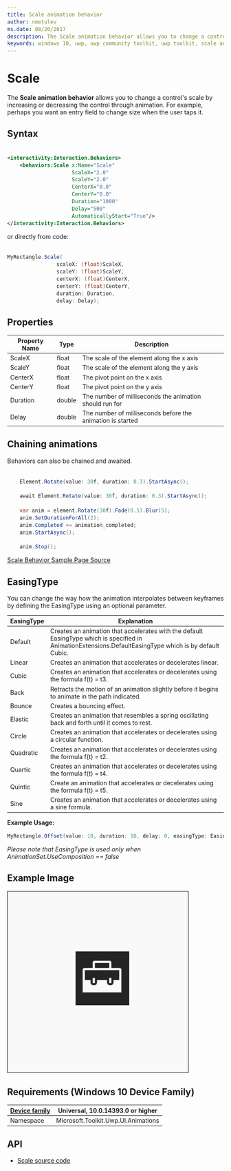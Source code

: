 ```yaml
---
title: Scale animation behavior
author: nmetulev
ms.date: 08/20/2017
description: The Scale animation behavior allows you to change a control's scale by increasing or decreasing the control through animation. 
keywords: windows 10, uwp, uwp community toolkit, uwp toolkit, scale animation, scale
---
```


# Scale

The **Scale animation behavior** allows you to change a control's scale by increasing or decreasing the control through animation. For example, perhaps you want an entry field to change size when the user taps it.

## Syntax

```xml

<interactivity:Interaction.Behaviors>
    <behaviors:Scale x:Name="Scale" 
                     ScaleX="2.0"
                     ScaleY="2.0"
                     CenterX="0.0"
                     CenterY="0.0" 
                     Duration="1000" 
                     Delay="500" 
                     AutomaticallyStart="True"/>
</interactivity:Interaction.Behaviors>

```

or directly from code:

```csharp

MyRectangle.Scale(
                scaleX: (float)ScaleX,
                scaleY: (float)ScaleY,
                centerX: (float)CenterX,
                centerY: (float)CenterY,
                duration: Duration,
                delay: Delay);                

```

## Properties

| Property Name | Type | Description |
| --- | --- | --- |
| ScaleX | float | The scale of the element along the x axis |
| ScaleY | float | The scale of the element along the y axis |
| CenterX | float | The pivot point on the x axis |
| CenterY | float | The pivot point on the y axis |
| Duration | double | The number of milliseconds the animation should run for |
| Delay | double | The number of milliseconds before the animation is started |

## Chaining animations

Behaviors can also be chained and awaited.

```csharp

    Element.Rotate(value: 30f, duration: 0.3).StartAsync();

    await Element.Rotate(value: 30f, duration: 0.3).StartAsync();

    var anim = element.Rotate(30f).Fade(0.5).Blur(5);
    anim.SetDurationForAll(2);
    anim.Completed += animation_completed;
    anim.StartAsync();

    anim.Stop();

```

[Scale Behavior Sample Page Source](https://github.com/Microsoft/UWPCommunityToolkit/tree/master/Microsoft.Toolkit.Uwp.SampleApp/SamplePages/Scale)

## EasingType

You can change the way how the animation interpolates between keyframes by defining the EasingType using an optional parameter.

| EasingType | Explanation|
| --- | --- |
| Default | Creates an animation that accelerates with the default EasingType which is specified in AnimationExtensions.DefaultEasingType which is by default Cubic. |
| Linear | Creates an animation that accelerates or decelerates linear. |
| Cubic | Creates an animation that accelerates or decelerates using the formula f(t) = t3. |
| Back | Retracts the motion of an animation slightly before it begins to animate in the path indicated. |
| Bounce | Creates a bouncing effect. |
| Elastic | Creates an animation that resembles a spring oscillating back and forth until it comes to rest.|
| Circle | Creates an animation that accelerates or decelerates using a circular function. |
| Quadratic | Creates an animation that accelerates or decelerates using the formula f(t) = t2. |
| Quartic | Creates an animation that accelerates or decelerates using the formula f(t) = t4. |
| Quintic | Create an animation that accelerates or decelerates using the formula f(t) = t5. |
| Sine | Creates an animation that accelerates or decelerates using a sine formula. |

**Example Usage:**
```csharp
MyRectangle.Offset(value: 10, duration: 10, delay: 0, easingType: EasingType.Bounce);       
```

*Please note that EasingType is used only when AnimationSet.UseComposition == false*

## Example Image

![Scale Behavior animation](../resources/images/Animations-Scale.gif "Scale Behavior")

## Requirements (Windows 10 Device Family)

| [Device family](http://go.microsoft.com/fwlink/p/?LinkID=526370) | Universal, 10.0.14393.0 or higher |
| --- | --- |
| Namespace | Microsoft.Toolkit.Uwp.UI.Animations |

## API

* [Scale source code](https://github.com/Microsoft/UWPCommunityToolkit/blob/master/Microsoft.Toolkit.Uwp.UI.Animations/Behaviors/Scale.cs)
